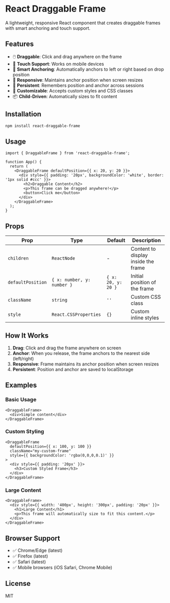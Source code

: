 # React Draggable Frame

A lightweight, responsive React component that creates draggable frames with smart anchoring and touch support.

## Features

- 🖱️ **Draggable**: Click and drag anywhere on the frame
- 📱 **Touch Support**: Works on mobile devices
- 🎯 **Smart Anchoring**: Automatically anchors to left or right based on drop position
- 📐 **Responsive**: Maintains anchor position when screen resizes
- 💾 **Persistent**: Remembers position and anchor across sessions
- 🎨 **Customizable**: Accepts custom styles and CSS classes
- 📦 **Child-Driven**: Automatically sizes to fit content

## Installation

```bash
npm install react-draggable-frame
```

## Usage

```tsx
import { DraggableFrame } from 'react-draggable-frame';

function App() {
  return (
    <DraggableFrame defaultPosition={{ x: 20, y: 20 }}>
      <div style={{ padding: '20px', backgroundColor: 'white', border: '1px solid #ccc' }}>
        <h2>Draggable Content</h2>
        <p>This frame can be dragged anywhere!</p>
        <button>Click me</button>
      </div>
    </DraggableFrame>
  );
}
```

## Props

| Prop | Type | Default | Description |
|------|------|---------|-------------|
| `children` | `ReactNode` | - | Content to display inside the frame |
| `defaultPosition` | `{ x: number, y: number }` | `{ x: 20, y: 20 }` | Initial position of the frame |
| `className` | `string` | `''` | Custom CSS class |
| `style` | `React.CSSProperties` | `{}` | Custom inline styles |

## How It Works

1. **Drag**: Click and drag the frame anywhere on screen
2. **Anchor**: When you release, the frame anchors to the nearest side (left/right)
3. **Responsive**: Frame maintains its anchor position when screen resizes
4. **Persistent**: Position and anchor are saved to localStorage

## Examples

### Basic Usage
```tsx
<DraggableFrame>
  <div>Simple content</div>
</DraggableFrame>
```

### Custom Styling
```tsx
<DraggableFrame 
  defaultPosition={{ x: 100, y: 100 }}
  className="my-custom-frame"
  style={{ backgroundColor: 'rgba(0,0,0,0.1)' }}
>
  <div style={{ padding: '20px' }}>
    <h3>Custom Styled Frame</h3>
  </div>
</DraggableFrame>
```

### Large Content
```tsx
<DraggableFrame>
  <div style={{ width: '400px', height: '300px', padding: '20px' }}>
    <h1>Large Content</h1>
    <p>This frame will automatically size to fit this content.</p>
  </div>
</DraggableFrame>
```

## Browser Support

- ✅ Chrome/Edge (latest)
- ✅ Firefox (latest)
- ✅ Safari (latest)
- ✅ Mobile browsers (iOS Safari, Chrome Mobile)

## License

MIT
